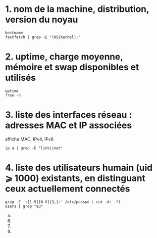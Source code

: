 # 1. nom de la machine, distribution, version du noyau
```
hostname
fastfetch | grep -E "(OS|Kernel):"
```
# 2. uptime, charge moyenne, mémoire et swap disponibles et utilisés
```
uptime
free -h
```
# 3. liste des interfaces réseau : adresses MAC et IP associées
affiche MAC, IPv4, IPv6
```
ip a | grep -E "link|inet"
```
# 4. liste des utilisateurs humain (uid ⩾ 1000) existants, en distinguant ceux actuellement connectés
```
grep -E ':[1-9][0-9]{3,}:' /etc/passwd | cut -d: -f1 
users | grep "$u"
```
5.
6.
7.
8.



